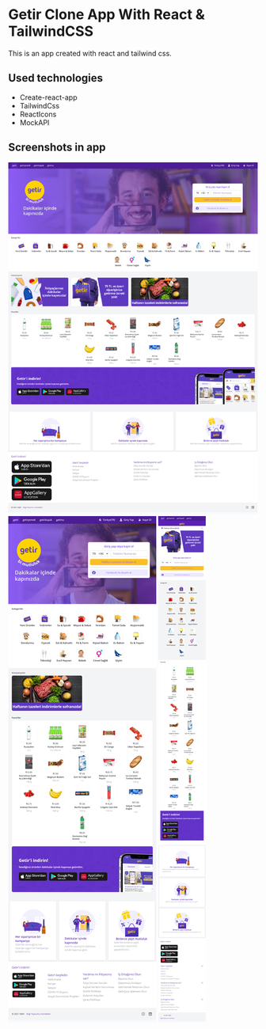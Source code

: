 # Getir Clone App With React & TailwindCSS

This is an app created with react and tailwind css.

## Used technologies

- Create-react-app
- TailwindCss
- ReactIcons
- MockAPI

## Screenshots in app

![App on Big devices](https://github.com/fatihkayan20/ReactGetirClone/blob/master/assets/GithubImages/BigDevice.png?raw=true)
![App on Medium devices](https://github.com/fatihkayan20/ReactGetirClone/blob/master/assets/GithubImages/MediumDevice.png?raw=true)
![App on Small devices](https://github.com/fatihkayan20/ReactGetirClone/blob/master/assets/GithubImages/SmallDevice.png?raw=true)
